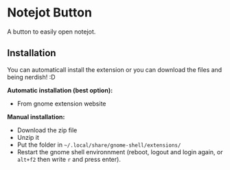 # Notejot Button

A button to easily open notejot.

## Installation

You can automaticall install the extension or you can download the files and being nerdish! :D


**Automatic installation (best option):**

* From gnome extension website


**Manual installation:**

* Download the zip file
* Unzip it 
* Put the folder in `~/.local/share/gnome-shell/extensions/`
* Restart the gnome shell environnment (reboot, logout and login again, or `alt+f2` then write `r` and press enter).
